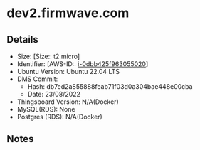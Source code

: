 # dev2.firmwave.com 

## Details
- Size: [Size:: t2.micro]
- Identifier: [AWS-ID:: [i-0dbb425f963055020](https://eu-west-1.console.aws.amazon.com/ec2/home?region=eu-west-1#InstanceDetails:instanceId=i-0dbb425f963055020)]
- Ubuntu Version: Ubuntu 22.04 LTS
- DMS Commit:
	- Hash: db7ed2a855888feab71f03d0a304bae448e00cba
	- Date: 23/08/2022
- Thingsboard Version: N/A(Docker)
- MySQL(RDS): None
- Postgres (RDS): N/A(Docker)

##  Notes